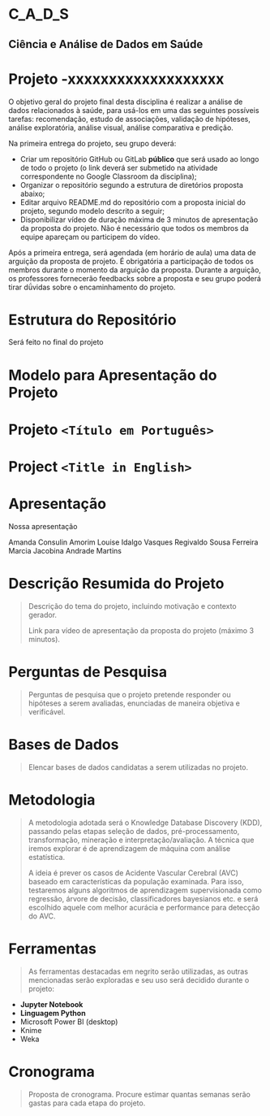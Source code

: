 # C_A_D_S
## Ciência e Análise de Dados em Saúde

# Projeto -xxxxxxxxxxxxxxxxxxx

O objetivo geral do projeto final desta disciplina é realizar a análise de dados relacionados à saúde, para usá-los em uma das seguintes possíveis tarefas: recomendação, estudo de associações, validação de hipóteses, análise exploratória, análise visual, análise comparativa e predição.

Na primeira entrega do projeto, seu grupo deverá:

 - Criar um repositório GitHub ou GitLab **público** que será usado ao longo de todo o projeto (o link deverá ser submetido na atividade correspondente no Google Classroom da disciplina);
 - Organizar o repositório segundo a estrutura de diretórios proposta abaixo;
 - Editar arquivo README.md do repositório com a proposta inicial do projeto, segundo modelo descrito a seguir;
 - Disponibilizar vídeo de duração máxima de 3 minutos de apresentação da proposta do projeto. Não é necessário que todos os membros da equipe apareçam ou participem do vídeo.

Após a primeira entrega, será agendada (em horário de aula) uma data de arguição da proposta de projeto. É obrigatória a participação de todos os membros durante o momento da arguição da proposta. Durante a arguição, os professores fornecerão feedbacks sobre a proposta e seu grupo poderá tirar dǘvidas sobre o encaminhamento do projeto. 

# Estrutura do Repositório

Será feito no final do projeto

# Modelo para Apresentação do Projeto

# Projeto `<Título em Português>`
# Project `<Title in English>`

# Apresentação

Nossa apresentação

Amanda Consulin Amorim
Louise Idalgo Vasques
Regivaldo Sousa Ferreira
Marcia Jacobina Andrade Martins


# Descrição Resumida do Projeto
> Descrição do tema do projeto, incluindo motivação e contexto gerador.
> 
> Link para vídeo de apresentação da proposta do projeto (máximo 3 minutos).

# Perguntas de Pesquisa
> Perguntas de pesquisa que o projeto pretende responder ou hipóteses a serem avaliadas, enunciadas de maneira objetiva e verificável.

# Bases de Dados
> Elencar bases de dados candidatas a serem utilizadas no projeto.

# Metodologia
>  A metodologia adotada será o Knowledge Database Discovery (KDD), passando pelas etapas seleção de dados, pré-processamento, transformação, mineração e 
interpretação/avaliação. A técnica que iremos explorar é de aprendizagem de máquina com análise estatística. 
>
>  A ideia é prever os casos de Acidente Vascular Cerebral (AVC) baseado em características da população examinada. 
Para isso, testaremos alguns algoritmos de aprendizagem supervisionada como regressão, árvore de decisão, classificadores bayesianos etc. 
e será escolhido aquele com melhor acurácia e performance para detecção do AVC.
>
>
# Ferramentas
>
> As ferramentas destacadas em negrito serão utilizadas, as outras mencionadas serão exploradas e seu uso será decidido durante o projeto:
> 
- **Jupyter Notebook**
- **Linguagem Python**
- Microsoft Power BI (desktop)
- Knime
- Weka

# Cronograma
> Proposta de cronograma. Procure estimar quantas semanas serão gastas para cada etapa do projeto.
